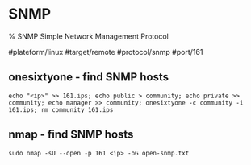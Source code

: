 # SNMP

% SNMP Simple Network Management Protocol

#plateform/linux #target/remote #protocol/snmp #port/161

## onesixtyone - find SNMP hosts

```
echo "<ip>" >> 161.ips; echo public > community; echo private >> community; echo manager >> community; onesixtyone -c community -i 161.ips; rm community 161.ips
```

## nmap - find SNMP hosts

```
sudo nmap -sU --open -p 161 <ip> -oG open-snmp.txt
```
